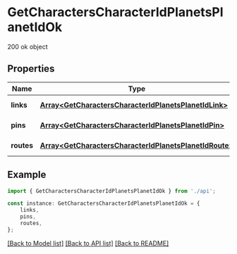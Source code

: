 # GetCharactersCharacterIdPlanetsPlanetIdOk

200 ok object

## Properties

Name | Type | Description | Notes
------------ | ------------- | ------------- | -------------
**links** | [**Array&lt;GetCharactersCharacterIdPlanetsPlanetIdLink&gt;**](GetCharactersCharacterIdPlanetsPlanetIdLink.md) | links array | [default to undefined]
**pins** | [**Array&lt;GetCharactersCharacterIdPlanetsPlanetIdPin&gt;**](GetCharactersCharacterIdPlanetsPlanetIdPin.md) | pins array | [default to undefined]
**routes** | [**Array&lt;GetCharactersCharacterIdPlanetsPlanetIdRoute&gt;**](GetCharactersCharacterIdPlanetsPlanetIdRoute.md) | routes array | [default to undefined]

## Example

```typescript
import { GetCharactersCharacterIdPlanetsPlanetIdOk } from './api';

const instance: GetCharactersCharacterIdPlanetsPlanetIdOk = {
    links,
    pins,
    routes,
};
```

[[Back to Model list]](../README.md#documentation-for-models) [[Back to API list]](../README.md#documentation-for-api-endpoints) [[Back to README]](../README.md)
